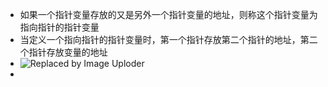 - 如果一个指针变量存放的又是另外一个指针变量的地址，则称这个指针变量为指向指针的指针变量
- 当定义一个指向指针的指针变量时，第一个指针存放第二个指针的地址，第二个指针存放变量的地址
- ![Replaced by Image Uploder](https://gitee.com/superficial/blogimage/raw/master/img/image_1645667220783_0.png)
-